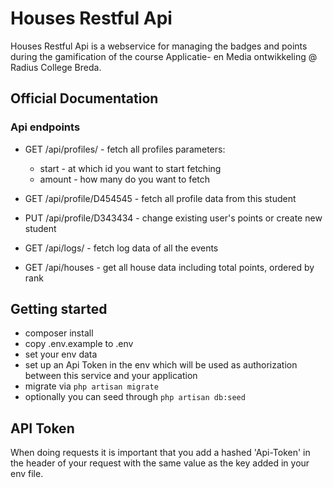 # Houses Restful Api

Houses Restful Api is a webservice for managing the badges and points during the gamification of the course Applicatie- en Media ontwikkeling @ Radius College Breda.

## Official Documentation

### Api endpoints

* GET /api/profiles/            -  fetch all profiles
  parameters:
  * start  - at which id you want to start fetching
  * amount  - how many do you want to fetch

* GET /api/profile/D454545      -  fetch all profile data from this student
* PUT /api/profile/D343434      -  change existing user's points or create new student

* GET /api/logs/                - fetch log data of all the events

* GET /api/houses               - get all house data  including total points, ordered by rank

## Getting started
* composer install
* copy .env.example to .env
* set your env data
* set up an Api Token in the env which will be used as authorization between this service and your application
* migrate via `php artisan migrate`
* optionally you can seed through `php artisan db:seed`

## API Token
When doing requests it is important that you add a hashed 'Api-Token' in the header of your request with the same value as the  key added in your env file.

